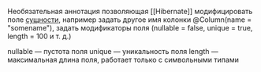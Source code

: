 Необязательная аннотация позволяющая [[Hibernate]] модифицировать поле [сущности](@Entity), например задать другое имя колонки @Column(name = "somename"), задать модификаторы поля (nullable = false, unique = true, length = 100 и т. д.)

nullable — пустота поля
unique — уникальность поля
length — максимальная длина поля, работает только с символьными типами